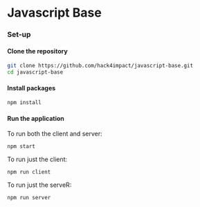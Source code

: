# Javascript Base

### Set-up
#### Clone the repository
```sh
git clone https://github.com/hack4impact/javascript-base.git
cd javascript-base
```

#### Install packages
```sh
npm install
```

#### Run the application
To run both the client and server:
```
npm start
```

To run just the client:
```
npm run client
```

To run just the serveR:
```
npm run server
```